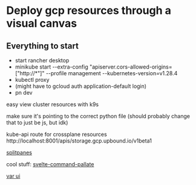 # Deploy gcp resources through a visual canvas

## Everything to start
- start rancher desktop
- minikube start --extra-config "apiserver.cors-allowed-origins=["http://\*"]" --profile management --kubernetes-version=v1.28.4
- kubectl proxy
- (might have to gcloud auth application-default login)
- pn dev

easy view cluster resources with k9s


make sure it's pointing to the correct python file (should probably change that to just be js, but idk)


kube-api route for crossplane resources
http://localhost:8001/apis/storage.gcp.upbound.io/v1beta1


[splitpanes](https://orefalo.github.io/svelte-splitpanes/examples/styling/splitters)


cool stuff: [svelte-command-pallate](https://svelte-command-palette.vercel.app/)


[var ui](https://dribbble.com/shots/19103275-Automated-emailing-system-with-variables)